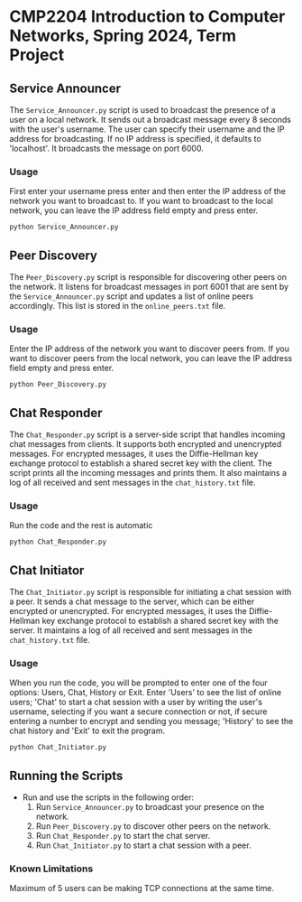 # CMP2204 Introduction to Computer Networks, Spring 2024, Term Project

## Service Announcer

The `Service_Announcer.py` script is used to broadcast the presence of a user on a local network. It sends out a broadcast message every 8 seconds with the user's username. The user can specify their username and the IP address for broadcasting. If no IP address is specified, it defaults to 'localhost'. It broadcasts the message on port 6000.

### Usage
First enter your username press enter and then enter the IP address of the network you want to broadcast to. If you want to broadcast to the local network, you can leave the IP address field empty and press enter.
```bash
python Service_Announcer.py
```

## Peer Discovery

The `Peer_Discovery.py` script is responsible for discovering other peers on the network. It listens for broadcast messages in port 6001 that are sent by the `Service_Announcer.py` script and updates a list of online peers accordingly. This list is stored in the `online_peers.txt` file.

### Usage
Enter the IP address of the network you want to discover peers from. If you want to discover peers from the local network, you can leave the IP address field empty and press enter.
```bash
python Peer_Discovery.py
```

## Chat Responder

The `Chat_Responder.py` script is a server-side script that handles incoming chat messages from clients. It supports both encrypted and unencrypted messages. For encrypted messages, it uses the Diffie-Hellman key exchange protocol to establish a shared secret key with the client. The script prints all the incoming messages and prints them. It also maintains a log of all received and sent messages in the `chat_history.txt` file.

### Usage
Run the code and the rest is automatic
```bash
python Chat_Responder.py
```

## Chat Initiator

The `Chat_Initiator.py` script is responsible for initiating a chat session with a peer. It sends a chat message to the server, which can be either encrypted or unencrypted. For encrypted messages, it uses the Diffie-Hellman key exchange protocol to establish a shared secret key with the server. It maintains a log of all received and sent messages in the `chat_history.txt` file.

### Usage
When you run the code, you will be prompted to enter one of the four options: Users, Chat, History or Exit. Enter 'Users' to see the list of online users; 'Chat' to start a chat session with a user by writing the user's username, selecting if you want a secure connection or not, if secure entering a number to encrypt and sending you message; 'History' to see the chat history and 'Exit' to exit the program.
```bash
python Chat_Initiator.py
```

## Running the Scripts
- Run and use the scripts in the following order:
  1. Run `Service_Announcer.py` to broadcast your presence on the network.
  2. Run `Peer_Discovery.py` to discover other peers on the network.
  3. Run `Chat_Responder.py` to start the chat server.
  4. Run `Chat_Initiator.py` to start a chat session with a peer.

### Known Limitations
Maximum of 5 users can be making TCP connections at the same time.